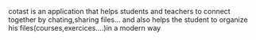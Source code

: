 cotast is an application that helps students and teachers to connect together by chating,sharing files...
and also helps the student to organize his files(courses,exercices....)in a modern way 
